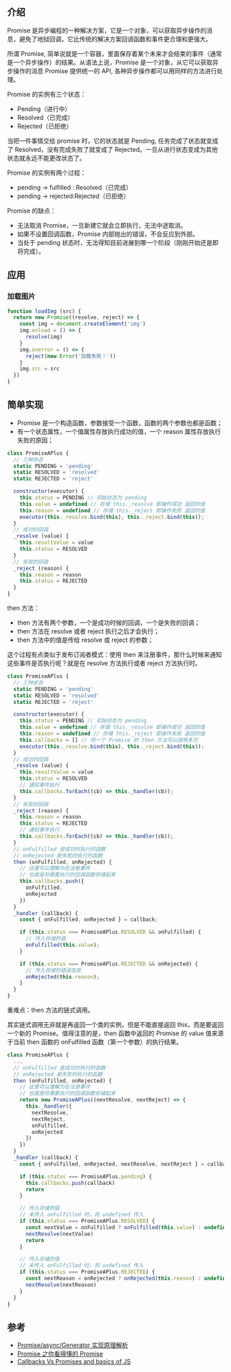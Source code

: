 ## 介绍

Promise 是异步编程的一种解决方案，它是一个对象，可以获取异步操作的消息，避免了地狱回调，它比传统的解决方案回调函数和事件更合理和更强大。

所谓 Promise, 简单说就是一个容器，里面保存着某个未来才会结束的事件（通常是一个异步操作）的结果。从语法上说，Promise 是一个对象，从它可以获取异步操作的消息 Promise 提供统一的 API, 各种异步操作都可以用同样的方法进行处理。

Promise 的实例有三个状态：

- Pending（进行中）
- Resolved（已完成）
- Rejected（已拒绝）

当把一件事情交给 promise 时，它的状态就是 Pending, 任务完成了状态就变成了 Resolved，没有完成失败了就变成了 Rejected。一旦从进行状态变成为其他状态就永远不能更改状态了。

Promise 的实例有两个过程：

- pending -> fulfilled : Resolved（已完成） 
- pending -> rejected:Rejected（已拒绝） 

Promise 的缺点：

- 无法取消 Promise，一旦新建它就会立即执行，无法中途取消。
- 如果不设置回调函数，Promise 内部抛出的错误，不会反应到外部。
- 当处于 pending 状态时，无法得知目前进展到哪一个阶段（刚刚开始还是即将完成）。

## 应用

### 加载图片

```js
function loadImg (src) {
  return new Promise((resolve, reject) => {
    const img = document.createElement('img')
    img.onload = () => {
      resolve(img)
    }
    img.onerror = () => {
      reject(new Error('加载失败！'))
    }
    img.src = src
  })
}
```

## 简单实现

- Promise 是一个构造函数，参数接受一个函数，函数的两个参数也都是函数；
- 有一个状态属性，一个值属性存放执行成功的值，一个 reason 属性存放执行失败的原因；

```js
class PromiseAPlus {
  // 三种状态
  static PENDING = 'pending'
  static RESOLVED = 'resolved'
  static REJECTED = 'reject'

  constructor(executor) {
    this.status = PENDING // 初始状态为 pending
    this.value = undefined // 存储 this._resolve 即操作成功 返回的值
    this.reason = undefined // 存储 this._reject 即操作失败 返回的值
    executor(this._resolve.bind(this), this._reject.bind(this));
  }
  // 成功的回调
  _resolve (value) {
    this.resultValue = value
    this.status = RESOLVED
  }
  // 失败的回调
  _reject (reason) {
    this.reason = reason
    this.status = REJECTED
  }
}
```

then 方法：

- then 方法有两个参数，一个是成功时候的回调，一个是失败的回调；
- then 方法在 resolve 或者 reject 执行之后才会执行；
- then 方法中的值是传给 resolve 或 reject 的参数；

这个过程有点类似于发布订阅者模式：使用 then 来注册事件，那什么时候来通知这些事件是否执行呢？就是在 resolve 方法执行或者 reject 方法执行时。

```js {11,18,19,25,26,28-49}
class PromiseAPlus {
  // 三种状态
  static PENDING = 'pending'
  static RESOLVED = 'resolved'
  static REJECTED = 'reject'

  constructor(executor) {
    this.status = PENDING // 初始状态为 pending
    this.value = undefined // 存储 this._resolve 即操作成功 返回的值
    this.reason = undefined // 存储 this._reject 即操作失败 返回的值
    this.callbacks = [] // 同一个 Promise 的 then 方法可以调用多次
    executor(this._resolve.bind(this), this._reject.bind(this));
  }
  // 成功的回调
  _resolve (value) {
    this.resultValue = value
    this.status = RESOLVED
    // 通知事件执行
    this.callbacks.forEach((cb) => this._handler(cb));
  }
  // 失败的回调
  _reject (reason) {
    this.reason = reason
    this.status = REJECTED
    // 通知事件执行
    this.callbacks.forEach((cb) => this._handler(cb));
  }
  // onFulfilled 是成功时执行的函数
  // onRejected 是失败时执行的函数
  then (onFulfilled, onRejected) {
    // 这里可以理解为在注册事件
    // 也就是将需要执行的回调函数存储起来
    this.callbacks.push({
      onFulfilled,
      onRejected
    })
  }
  _handler (callback) {
    const { onFulfilled, onRejected } = callback;

    if (this.status === PromiseAPlus.RESOLVED && onFulfilled) {
      // 传入存储的值
      onFulfilled(this.value);
    }

    if (this.status === PromiseAPlus.REJECTED && onRejected) {
      // 传入存储的错误信息
      onRejected(this.reason);
    }
  }
}
```

重难点：then 方法的链式调用。

其实链式调用无非就是再返回一个类的实例，但是不能直接返回 this，而是要返回一个新的 Promise。值得注意的是，then 函数中返回的 Promise 的 value 值来源于当前 then 函数的 onFulfilled 函数（第一个参数）的执行结果。

```js
class PromiseAPlus {
  ...
  // onFulfilled 是成功时执行的函数
  // onRejected 是失败时执行的函数
  then (onFulfilled, onRejected) {
    // 这里可以理解为在注册事件
    // 也就是将需要执行的回调函数存储起来
    return new PromiseAPlus((nextResolve, nextReject) => {
      this._handler({
        nextResolve,
        nextReject,
        onFulfilled,
        onRejected
      })
    })
  }
  _handler (callback) {
    const { onFulfilled, onRejected, nextResolve, nextReject } = callback

    if (this.status === PromiseAPlus.pending) {
      this.callbacks.push(callback)
      return
    }

    // 传入存储的值
    // 未传入 onFulfilled 时，将 undefined 传入
    if (this.status === PromiseAPlus.RESOLVED) {
      const nextValue = onFulfilled ? onFulfilled(this.value) : undefined
      nextResolve(nextValue)
      return
    }

    // 传入存储的值
    // 未传入 onFulfilled 时，将 undefined 传入
    if (this.status === PromiseAPlus.REJECTED) {
      const nextReason = onRejected ? onRejected(this.reason) : undefined
      nextResolve(nextReason)
    }
  }
}
```

## 参考

- [Promise/async/Generator 实现原理解析](https://juejin.cn/post/6844904096525189128)
- [Promise 之你看得懂的 Promise](https://juejin.cn/post/6844903629187448845)
- [Callbacks Vs Promises and basics of JS](https://theflyingmantis.medium.com/callbacks-vs-promises-and-basics-of-js-80d3d1515e81)